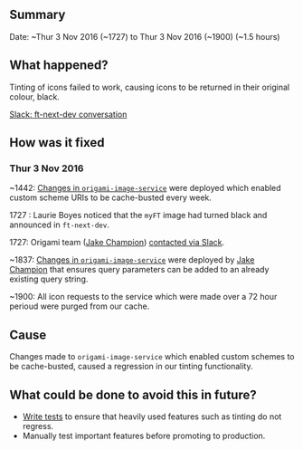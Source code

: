 ## Summary

Date: ~Thur 3 Nov 2016 (~1727) to Thur 3 Nov 2016 (~1900) (~1.5 hours)


## What happened?

Tinting of icons failed to work, causing icons to be returned in their original colour, black.

[Slack: ft-next-dev conversation](https://financialtimes.slack.com/archives/ft-next-dev/p1478194076012206)


## How was it fixed

### Thur 3 Nov 2016

~1442: [Changes in `origami-image-service`](https://github.com/Financial-Times/origami-image-service/pull/138) were deployed which enabled custom scheme URIs to be cache-busted every week.

1727 : Laurie Boyes noticed that the `myFT` image had turned black and announced in `ft-next-dev`.

1727: Origami team ([Jake Champion](https://github.com/JakeChampion)) [contacted via Slack](https://financialtimes.slack.com/archives/ft-next-dev/p1478194076012206).

~1837: [Changes in `origami-image-service`](https://github.com/Financial-Times/origami-image-service/pull/139) were deployed by [Jake Champion](https://github.com/JakeChampion) that ensures query parameters can be added to an already existing query string.

~1900: All icon requests to the service which were made over a 72 hour perioud were purged from our cache.


## Cause

Changes made to `origami-image-service` which enabled custom schemes to be cache-busted, caused a regression in our tinting functionality.


## What could be done to avoid this in future?

- [Write tests](https://github.com/Financial-Times/origami-image-service/commit/bdcdd5f39a2c5c3e257e79e5fa9173dbbecaac83) to ensure that heavily used features such as tinting do not regress.
- Manually test important features before promoting to production.
